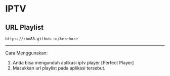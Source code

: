 # IPTV



## URL Playlist
```
https://cbn88.github.io/kerehore
```
---
Cara Menggunakan:
1. Anda bisa mengunduh aplikasi iptv player [Perfect Player]
2. Masukkan url playlist pada aplikasi tersebut.
